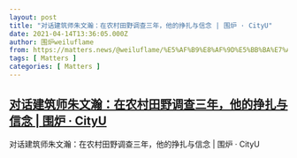 ```yaml
---
layout: post
title: "对话建筑师朱文瀚：在农村田野调查三年，他的挣扎与信念 | 围炉 · CityU"
date: 2021-04-14T13:36:05.000Z
author: 围炉weiluflame
from: https://matters.news/@weiluflame/%E5%AF%B9%E8%AF%9D%E5%BB%BA%E7%AD%91%E5%B8%88%E6%9C%B1%E6%96%87%E7%80%9A-%E5%9C%A8%E5%86%9C%E6%9D%91%E7%94%B0%E9%87%8E%E8%B0%83%E6%9F%A5%E4%B8%89%E5%B9%B4-%E4%BB%96%E7%9A%84%E6%8C%A3%E6%89%8E%E4%B8%8E%E4%BF%A1%E5%BF%B5-%E5%9B%B4%E7%82%89-city-u-bafyreics7fdebtnqewde3h7u3z4yev2dmdfx5loxr5g2hr3mx4ryri45ga
tags: [ Matters ]
categories: [ Matters ]
---
```

<!--1618407365000-->
[对话建筑师朱文瀚：在农村田野调查三年，他的挣扎与信念 | 围炉 · CityU](https://matters.news/@weiluflame/%E5%AF%B9%E8%AF%9D%E5%BB%BA%E7%AD%91%E5%B8%88%E6%9C%B1%E6%96%87%E7%80%9A-%E5%9C%A8%E5%86%9C%E6%9D%91%E7%94%B0%E9%87%8E%E8%B0%83%E6%9F%A5%E4%B8%89%E5%B9%B4-%E4%BB%96%E7%9A%84%E6%8C%A3%E6%89%8E%E4%B8%8E%E4%BF%A1%E5%BF%B5-%E5%9B%B4%E7%82%89-city-u-bafyreics7fdebtnqewde3h7u3z4yev2dmdfx5loxr5g2hr3mx4ryri45ga)
------

<div>
对话建筑师朱文瀚：在农村田野调查三年，他的挣扎与信念 | 围炉 · CityU
</div>
